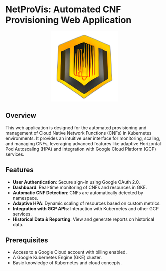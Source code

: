 # NetProVis: Automated CNF Provisioning Web Application

<p style="text-align: center">
    <img src="NetProVis_Frontend/src/assets/NetProVis_Logo.png">
</p>

## Overview
This web application is designed for the automated provisioning and management of Cloud Native Network Functions (CNFs) in Kubernetes environments. It provides an intuitive user interface for monitoring, scaling, and managing CNFs, leveraging advanced features like adaptive Horizontal Pod Autoscaling (HPA) and integration with Google Cloud Platform (GCP) services.

## Features
- **User Authentication**: Secure sign-in using Google OAuth 2.0.
- **Dashboard**: Real-time monitoring of CNFs and resources in GKE.
- **Automatic CNF Detection**: CNFs are automatically detected by namespace.
- **Adaptive HPA**: Dynamic scaling of resources based on custom metrics.
- **Integration with GCP APIs**: Interaction with Kubernetes and other GCP services.
- **Historical Data & Reporting**: View and generate reports on historical data.

## Prerequisites
- Access to a Google Cloud account with billing enabled.
- A Google Kubernetes Engine (GKE) cluster.
- Basic knowledge of Kubernetes and cloud concepts.


